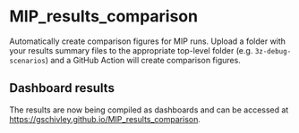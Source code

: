 # MIP_results_comparison
Automatically create comparison figures for MIP runs. Upload a folder with your results summary files to the appropriate top-level folder (e.g. `3z-debug-scenarios`) and a GitHub Action will create comparison figures.

## Dashboard results

The results are now being compiled as dashboards and can be accessed at https://gschivley.github.io/MIP_results_comparison.